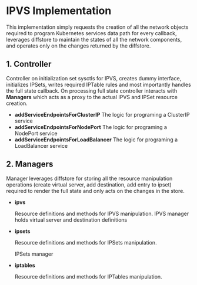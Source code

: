 # IPVS Implementation

This implementation simply requests the creation of all the network objects required to program Kubernetes services data path for every callback, leverages diffstore to maintain the states of all the network components, and operates only on the changes returned by the diffstore.

## 1. Controller
Controller on initialization set sysctls for IPVS, creates dummy interface, initializes IPSets, writes required IPTable rules and most importantly handles the full state callback.
On processing full state controller interacts with **Managers** which acts as a proxy to the actual IPVS and IPSet resource creation.

- **addServiceEndpointsForClusterIP**
  The logic for programing a ClusterIP service
- **addServiceEndpointsForNodePort**
  The logic for programing a NodePort service
- **addServiceEndpointsForLoadBalancer**
  The logic for programing a LoadBalancer service


## 2. Managers
Manager leverages diffstore for storing all the resource manipulation operations (create virtual server, add destination, add entry to ipset) required to render the full state and only acts on the changes in the store.
- **ipvs**

  Resource definitions and methods for IPVS manipulation.
  IPVS manager holds virtual server and destination definitions
- **ipsets**

  Resource definitions and methods for IPSets manipulation.

  IPSets manager
- **iptables**

  Resource definitions and methods for IPTables manipulation.
